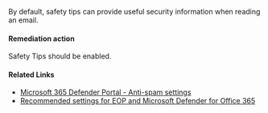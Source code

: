 By default, safety tips can provide useful security information when reading an email.

#### Remediation action
Safety Tips should be enabled.

#### Related Links

* [Microsoft 365 Defender Portal - Anti-spam settings](https://security.microsoft.com/antispam) 
* [Recommended settings for EOP and Microsoft Defender for Office 365](https://aka.ms/orca-antispam-docs-8)
